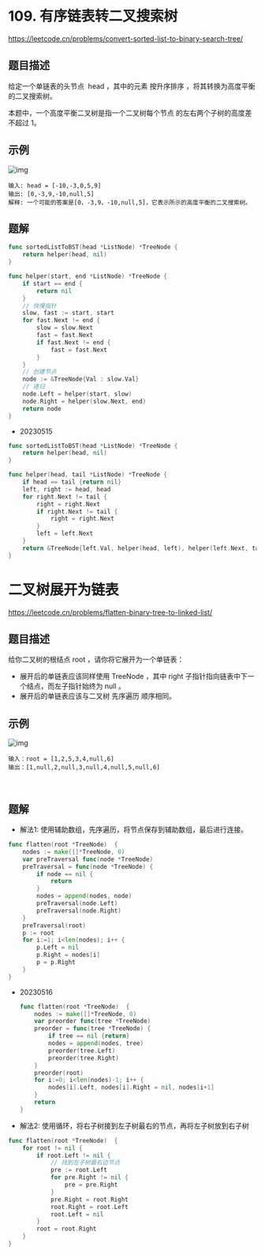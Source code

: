 # 109. 有序链表转二叉搜索树
https://leetcode.cn/problems/convert-sorted-list-to-binary-search-tree/

## 题目描述
给定一个单链表的头节点  head ，其中的元素 按升序排序 ，将其转换为高度平衡的二叉搜索树。

本题中，一个高度平衡二叉树是指一个二叉树每个节点 的左右两个子树的高度差不超过 1。

## 示例
![img](https://assets.leetcode.com/uploads/2020/08/17/linked.jpg)
```
输入: head = [-10,-3,0,5,9]
输出: [0,-3,9,-10,null,5]
解释: 一个可能的答案是[0，-3,9，-10,null,5]，它表示所示的高度平衡的二叉搜索树。
```

## 题解
```go
func sortedListToBST(head *ListNode) *TreeNode {
    return helper(head, nil)
}

func helper(start, end *ListNode) *TreeNode {
    if start == end {
        return nil
    }
    // 快慢指针
    slow, fast := start, start
    for fast.Next != end {
        slow = slow.Next
        fast = fast.Next
        if fast.Next != end {
            fast = fast.Next
        }
    }
    // 创建节点
    node := &TreeNode{Val : slow.Val}
    // 递归
    node.Left = helper(start, slow)
    node.Right = helper(slow.Next, end)
    return node
}
```

* 20230515  
```go
func sortedListToBST(head *ListNode) *TreeNode {
    return helper(head, nil)
}

func helper(head, tail *ListNode) *TreeNode {
    if head == tail {return nil}
    left, right := head, head
    for right.Next != tail {
        right = right.Next
        if right.Next != tail {
            right = right.Next
        }
        left = left.Next
    }
    return &TreeNode{left.Val, helper(head, left), helper(left.Next, tail)}
}
```


# 二叉树展开为链表
https://leetcode.cn/problems/flatten-binary-tree-to-linked-list/


## 题目描述
给你二叉树的根结点 root ，请你将它展开为一个单链表：

* 展开后的单链表应该同样使用 TreeNode ，其中 right 子指针指向链表中下一个结点，而左子指针始终为 null 。
* 展开后的单链表应该与二叉树 先序遍历 顺序相同。


## 示例
![img](https://assets.leetcode.com/uploads/2021/01/14/flaten.jpg)
```
输入：root = [1,2,5,3,4,null,6]
输出：[1,null,2,null,3,null,4,null,5,null,6]
```
 
## 题解
* 解法1: 使用辅助数组，先序遍历，将节点保存到辅助数组，最后进行连接。
```go
func flatten(root *TreeNode)  {
    nodes := make([]*TreeNode, 0)
    var preTraversal func(node *TreeNode)
    preTraversal = func(node *TreeNode) {
        if node == nil {
            return 
        }
        nodes = append(nodes, node)
        preTraversal(node.Left)
        preTraversal(node.Right)
    }
    preTraversal(root)
    p := root
    for i:=1; i<len(nodes); i++ {
        p.Left = nil 
        p.Right = nodes[i]
        p = p.Right
    }
}
```
  * 20230516  
    ```go
    func flatten(root *TreeNode)  {
        nodes := make([]*TreeNode, 0)
        var preorder func(tree *TreeNode)
        preorder = func(tree *TreeNode) {
            if tree == nil {return}
            nodes = append(nodes, tree)
            preorder(tree.Left)
            preorder(tree.Right)
        }
        preorder(root)
        for i:=0; i<len(nodes)-1; i++ {
            nodes[i].Left, nodes[i].Right = nil, nodes[i+1] 
        }
        return
    }
    ```
    

* 解法2: 使用循环，将右子树接到左子树最右的节点，再将左子树放到右子树
```go
func flatten(root *TreeNode)  {
    for root != nil {
        if root.Left != nil {
            // 找到左子树最右边节点
            pre := root.Left
            for pre.Right != nil {
                pre = pre.Right
            }
            pre.Right = root.Right
            root.Right = root.Left
            root.Left = nil 
        }
        root = root.Right
    }
}
```
